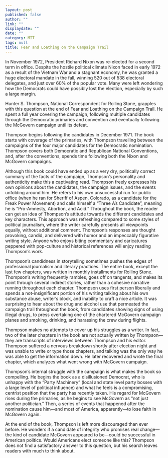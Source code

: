 ```yaml
---
layout: post
published: false
author: ""
link: ""
displaydate: ""
date: ""
category: MIT
tags: null
title: Fear and Loathing on the Campaign Trail
---
```


In November 1972, President Richard Nixon was re-elected for a second term in office. Despite the hostile political climate Nixon faced in early 1972 as a result of the Vietnam War and a stagnant economy, he was granted a huge electoral mandate in the fall, winning 520 out of 538 electoral delegates, and just over 60% of the popular vote. Many were left wondering how the Democrats could have possibly lost the election, especially by such a large margin. 

Hunter S. Thompson, National Correspondent for Rolling Stone, grapples with this question at the end of Fear and Loathing on the Campaign Trail. He spent a full year covering the campaign, following multiple candidates through the Democratic primaries and convention and eventually following the McGovern campaign until its defeat. 

Thompson begins following the candidates in December 1971. The book starts with coverage of the primaries, with Thompson travelling between the campaigns of the four major candidates for the Democratic nomination. Thompson covers both Democratic and Republican National Conventions, and, after the conventions, spends time following both the Nixon and McGovern campaigns. 

Although this book could have ended up as a very dry, politically correct summary of the facts of the campaign, Thompson’s personality and authenticity make this a captivating read. Thompson freely expresses his own opinions about the candidates, the campaign issues, and the events unfolding around him. He refers to his own unsuccessful run for public office (when he ran for Sheriff of Aspen, Colorado, as a candidate for the Freak Power Movement) and calls himself a “Three A’s Candidate”, meaning he is “Pro-Amnesty, Abortion, and Acid.” Throughout the book, the reader can get an idea of Thompson’s attitude towards the different candidates and key characters. This approach was refreshing compared to some styles of political journalism, where the writer carefully presents all viewpoints equally, without additional comment. Thompson’s responses are thought provoking, candid, and delivered with humor and an impeccably figurative writing style. Anyone who enjoys biting commentary and caricatures peppered with pop-culture and historical references will enjoy reading Thompson’s work. 

Thompson’s candidness in storytelling sometimes pushes the edges of professional journalism and literary practices. The entire book, except the last few chapters, was written in monthly installments for Rolling Stone. Thompson’s writing frequently rambles, goes off on tangents, and makes its point through several indirect stories, rather than a cohesive narrative running throughout each chapter. Thompson uses first person liberally and spends a not-insignificant portion of his writing talking about his own substance abuse, writer’s block, and inability to craft a nice article. It was surprising to hear about the drug and alcohol use that permeated the campaign trail throughout the book, from candidates showing signs of using illegal drugs, to press overtaking one of the chartered McGovern campaign planes and smoking, drinking, and harassing the crew during flights. 

Thompson makes no attempts to cover up his struggles as a writer. In fact, two of the later chapters in the book are not actually written by Thompson—they are transcripts of interviews between Thompson and his editor. Thompson suffered a nervous breakdown shortly after election night and was unable to write or type those chapters, and talking was the only way he was able to get the information down. He later recovered and wrote the final chapter, which analyzes what went wrong with McGovern campaign. 

Thompson’s internal struggle with the campaign is what makes the book so compelling. He begins the book as a disillusioned Democrat, who is unhappy with the “Party Machinery” (local and state level party bosses with a large level of political influence) and what he feels is a compromising, centrist position that the party has recently taken. His regard for McGovern rises during the primaries, as he begins to see McGovern as “not just another politician.” Then, a series of events that happened after the nomination cause him—and most of America, apparently—to lose faith in McGovern again. 

At the end of the book, Thompson is left more discouraged than ever before. He wonders if a candidate of integrity who promises real change—the kind of candidate McGovern appeared to be—could be successful in American politics. Would Americans elect someone like this? Thompson does not find a satisfactory answer to this question, but his search leaves readers with much to think about. 
	

